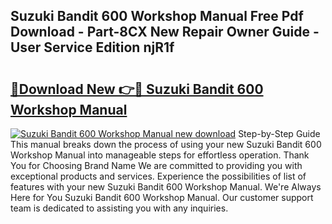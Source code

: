 ## Suzuki Bandit 600 Workshop Manual Free Pdf Download - Part-8CX New Repair Owner Guide - User Service Edition njR1f

# <h2><a href="http://cf11240.oget.top/?id=Suzuki+Bandit+600+Workshop+Manual">🔗Download New 👉🔴 Suzuki Bandit 600 Workshop Manual</a></h2>

[![Suzuki Bandit 600 Workshop Manual new download](https://i.imgur.com/5g1atiW.png)](http://cf11240.oget.top/?id=Suzuki+Bandit+600+Workshop+Manual)
Step-by-Step Guide This manual breaks down the process of using your new Suzuki Bandit 600 Workshop Manual into manageable steps for effortless operation. Thank You for Choosing Brand Name We are committed to providing you with exceptional products and services. Experience the possibilities of list of features with your new Suzuki Bandit 600 Workshop Manual. We're Always Here for You Suzuki Bandit 600 Workshop Manual. Our customer support team is dedicated to assisting you with any inquiries.
